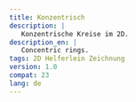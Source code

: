 ```yaml
---
title: Konzentrisch
description: |
   Konzentrische Kreise im 2D.
description_en: |
   Concentric rings.
tags: 2D Helferlein Zeichnung
version: 1.0
compat: 23
lang: de
---
```

